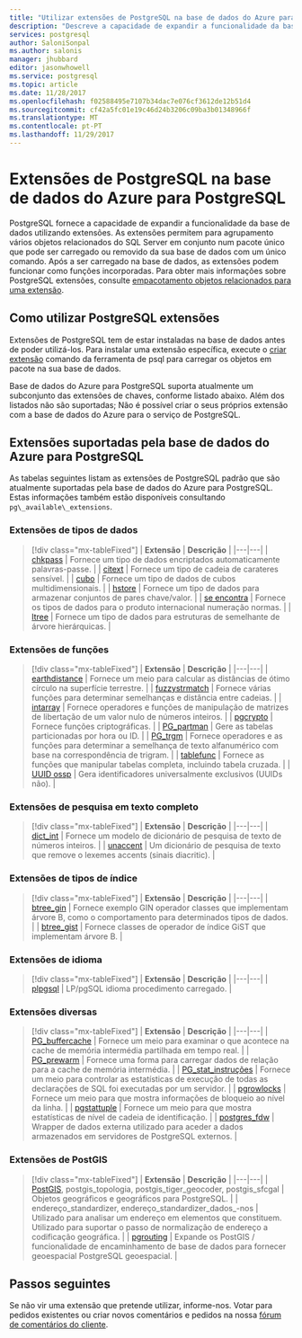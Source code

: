 ```yaml
---
title: "Utilizar extensões de PostgreSQL na base de dados do Azure para PostgreSQL | Microsoft Docs"
description: "Descreve a capacidade de expandir a funcionalidade da base de dados utilizando as extensões na base de dados do Azure para PostgreSQL."
services: postgresql
author: SaloniSonpal
ms.author: salonis
manager: jhubbard
editor: jasonwhowell
ms.service: postgresql
ms.topic: article
ms.date: 11/28/2017
ms.openlocfilehash: f02588495e7107b34dac7e076cf3612de12b51d4
ms.sourcegitcommit: cf42a5fc01e19c46d24b3206c09ba3b01348966f
ms.translationtype: MT
ms.contentlocale: pt-PT
ms.lasthandoff: 11/29/2017
---
```

# <a name="postgresql-extensions-in-azure-database-for-postgresql"></a>Extensões de PostgreSQL na base de dados do Azure para PostgreSQL
PostgreSQL fornece a capacidade de expandir a funcionalidade da base de dados utilizando extensões. As extensões permitem para agrupamento vários objetos relacionados do SQL Server em conjunto num pacote único que pode ser carregado ou removido da sua base de dados com um único comando. Após a ser carregado na base de dados, as extensões podem funcionar como funções incorporadas. Para obter mais informações sobre PostgreSQL extensões, consulte [empacotamento objetos relacionados para uma extensão](https://www.postgresql.org/docs/9.6/static/extend-extensions.html).

## <a name="how-to-use-postgresql-extensions"></a>Como utilizar PostgreSQL extensões
Extensões de PostgreSQL tem de estar instaladas na base de dados antes de poder utilizá-los. Para instalar uma extensão específica, execute o [criar extensão](https://www.postgresql.org/docs/9.6/static/sql-createextension.html) comando da ferramenta de psql para carregar os objetos em pacote na sua base de dados.

Base de dados do Azure para PostgreSQL suporta atualmente um subconjunto das extensões de chaves, conforme listado abaixo. Além dos listados não são suportadas; Não é possível criar o seus próprios extensão com a base de dados do Azure para o serviço de PostgreSQL.

## <a name="extensions-supported-by-azure-database-for-postgresql"></a>Extensões suportadas pela base de dados do Azure para PostgreSQL
As tabelas seguintes listam as extensões de PostgreSQL padrão que são atualmente suportadas pela base de dados do Azure para PostgreSQL. Estas informações também estão disponíveis consultando `pg\_available\_extensions`.

### <a name="data-types-extensions"></a>Extensões de tipos de dados

> [!div class="mx-tableFixed"]
| **Extensão** | **Descrição** |
|---|---|
| [chkpass](https://www.postgresql.org/docs/9.6/static/chkpass.html) | Fornece um tipo de dados encriptados automaticamente palavras-passe. |
| [citext](https://www.postgresql.org/docs/9.6/static/citext.html) | Fornece um tipo de cadeia de carateres sensível. |
| [cubo](https://www.postgresql.org/docs/9.6/static/cube.html) | Fornece um tipo de dados de cubos multidimensionais. |
| [hstore](https://www.postgresql.org/docs/9.6/static/hstore.html) | Fornece um tipo de dados para armazenar conjuntos de pares chave/valor. |
| [se encontra](https://www.postgresql.org/docs/9.6/static/isn.html) | Fornece os tipos de dados para o produto internacional numeração normas. |
| [ltree](https://www.postgresql.org/docs/9.6/static/ltree.html) | Fornece um tipo de dados para estruturas de semelhante de árvore hierárquicas. |

### <a name="functions-extensions"></a>Extensões de funções

> [!div class="mx-tableFixed"]
| **Extensão** | **Descrição** |
|---|---|
| [earthdistance](https://www.postgresql.org/docs/9.6/static/earthdistance.html) | Fornece um meio para calcular as distâncias de ótimo círculo na superfície terrestre. |
| [fuzzystrmatch](https://www.postgresql.org/docs/9.6/static/fuzzystrmatch.html) | Fornece várias funções para determinar semelhanças e distância entre cadeias. |
| [intarray](https://www.postgresql.org/docs/9.6/static/intarray.html) | Fornece operadores e funções de manipulação de matrizes de libertação de um valor nulo de números inteiros. |
| [pgcrypto](https://www.postgresql.org/docs/9.6/static/pgcrypto.html) | Fornece funções criptográficas. |
| [PG\_partman](https://pgxn.org/dist/pg_partman/doc/pg_partman.html) | Gere as tabelas particionadas por hora ou ID. |
| [PG\_trgm](https://www.postgresql.org/docs/9.6/static/pgtrgm.html) | Fornece operadores e as funções para determinar a semelhança de texto alfanumérico com base na correspondência de trigram. |
| [tablefunc](https://www.postgresql.org/docs/9.6/static/tablefunc.html) | Fornece as funções que manipular tabelas completa, incluindo tabela cruzada. |
| [UUID ossp](https://www.postgresql.org/docs/9.6/static/uuid-ossp.html) | Gera identificadores universalmente exclusivos (UUIDs não). |

### <a name="full-text-search-extensions"></a>Extensões de pesquisa em texto completo

> [!div class="mx-tableFixed"]
| **Extensão** | **Descrição** |
|---|---|
| [dict\_int](https://www.postgresql.org/docs/9.6/static/dict-int.html) | Fornece um modelo de dicionário de pesquisa de texto de números inteiros. |
| [unaccent](https://www.postgresql.org/docs/9.6/static/unaccent.html) | Um dicionário de pesquisa de texto que remove o lexemes accents (sinais diacritic). |

### <a name="index-types-extensions"></a>Extensões de tipos de índice

> [!div class="mx-tableFixed"]
| **Extensão** | **Descrição** |
|---|---|
| [btree\_gin](https://www.postgresql.org/docs/9.6/static/btree-gin.html) | Fornece exemplo GIN operador classes que implementam árvore B, como o comportamento para determinados tipos de dados. |
| [btree\_gist](https://www.postgresql.org/docs/9.6/static/btree-gist.html) | Fornece classes de operador de índice GiST que implementam árvore B. |

### <a name="language-extensions"></a>Extensões de idioma

> [!div class="mx-tableFixed"]
| **Extensão** | **Descrição** |
|---|---|
| [plpgsql](https://www.postgresql.org/docs/9.6/static/plpgsql.html) | LP/pgSQL idioma procedimento carregado. |

### <a name="miscellaneous-extensions"></a>Extensões diversas

> [!div class="mx-tableFixed"]
| **Extensão** | **Descrição** |
|---|---|
| [PG\_buffercache](https://www.postgresql.org/docs/9.6/static/pgbuffercache.html) | Fornece um meio para examinar o que acontece na cache de memória intermédia partilhada em tempo real. |
| [PG\_prewarm](https://www.postgresql.org/docs/9.6/static/pgprewarm.html) | Fornece uma forma para carregar dados de relação para a cache de memória intermédia. |
| [PG\_stat\_instruções](https://www.postgresql.org/docs/9.6/static/pgstatstatements.html) | Fornece um meio para controlar as estatísticas de execução de todas as declarações de SQL foi executadas por um servidor. |
| [pgrowlocks](https://www.postgresql.org/docs/9.6/static/pgrowlocks.html) | Fornece um meio para que mostra informações de bloqueio ao nível da linha. |
| [pgstattuple](https://www.postgresql.org/docs/9.6/static/pgstattuple.html) | Fornece um meio para que mostra estatísticas de nível de cadeia de identificação. |
| [postgres\_fdw](https://www.postgresql.org/docs/9.6/static/postgres-fdw.html) | Wrapper de dados externa utilizado para aceder a dados armazenados em servidores de PostgreSQL externos. |

### <a name="postgis-extensions"></a>Extensões de PostGIS

> [!div class="mx-tableFixed"]
| **Extensão** | **Descrição** |
|---|---|
| [PostGIS](http://www.postgis.net/), postgis\_topologia, postgis\_tiger\_geocoder, postgis\_sfcgal | Objetos geográficos e geográficos para PostgreSQL. |
| endereço\_standardizer, endereço\_standardizer\_dados\_-nos | Utilizado para analisar um endereço em elementos que constituem. Utilizado para suportar o passo de normalização de endereço a codificação geográfica. |
| [pgrouting](http://pgrouting.org/) | Expande os PostGIS / funcionalidade de encaminhamento de base de dados para fornecer geoespacial PostgreSQL geoespacial. |

## <a name="next-steps"></a>Passos seguintes
Se não vir uma extensão que pretende utilizar, informe-nos. Votar para pedidos existentes ou criar novos comentários e pedidos na nossa [fórum de comentários do cliente](https://feedback.azure.com/forums/597976-azure-database-for-postgresql).
